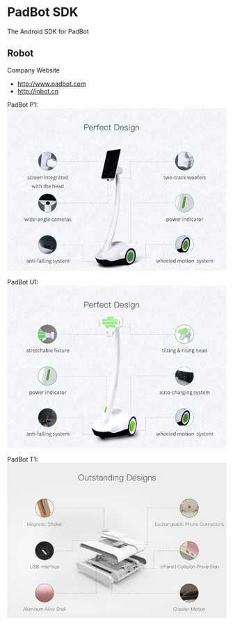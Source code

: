 # PadBot SDK
The Android SDK for PadBot

## Robot

Company Website
* http://www.padbot.com
* http://inbot.cn

PadBot P1:
![Alt text](/images/P1.jpg "Padbot P1")

PadBot U1:
![Alt text](/images/U1.jpg "Padbot U1")

PadBot T1:
![Alt text](/images/T1.jpg "Padbot T1")
